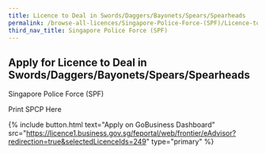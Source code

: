```yaml
---
title: Licence to Deal in Swords/Daggers/Bayonets/Spears/Spearheads
permalink: /browse-all-licences/Singapore-Police-Force-(SPF)/Licence-to-Deal-in-Swords-Daggers-Bayonets-Spears-Spearheads
third_nav_title: Singapore Police Force (SPF)
---
```


## Apply for Licence to Deal in Swords/Daggers/Bayonets/Spears/Spearheads

Singapore Police Force (SPF)

Print SPCP Here

{% include button.html text="Apply on GoBusiness Dashboard" src="https://licence1.business.gov.sg/feportal/web/frontier/eAdvisor?redirection=true&selectedLicenceIds=249" type="primary" %}
